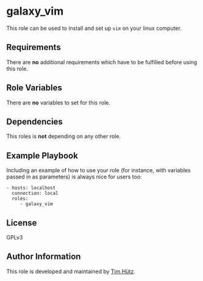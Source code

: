 galaxy_vim
==========

This role can be used to install and set up `vim` on your linux computer.

Requirements
------------

There are **no** additional requirements which have to be fulfilled before using this role.

Role Variables
--------------

There are **no** variables to set for this role.

Dependencies
------------

This roles is **not** depending on any other role.

Example Playbook
----------------

Including an example of how to use your role (for instance, with variables passed in as parameters) is always nice for users too:

    - hosts: localhost
      connection: local
      roles:
         - galaxy_vim

License
-------

GPLv3

Author Information
------------------

This role is developed and maintained by [Tim Hütz](https://github.com/thuetz).
